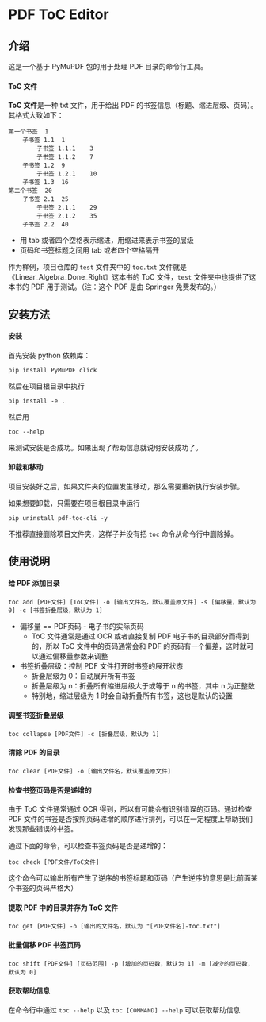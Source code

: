 # PDF ToC Editor

## 介绍

这是一个基于 PyMuPDF 包的用于处理 PDF 目录的命令行工具。

#### ToC 文件

**ToC 文件**是一种 txt 文件，用于给出 PDF 的书签信息（标题、缩进层级、页码）。其格式大致如下：
```
第一个书签  1
    子书签 1.1  1
        子书签 1.1.1    3
        子书签 1.1.2    7
    子书签 1.2  9
        子书签 1.2.1    10
    子书签 1.3  16
第二个书签  20
    子书签 2.1  25
        子书签 2.1.1    29
        子书签 2.1.2    35
    子书签 2.2  40
```
- 用 tab 或者四个空格表示缩进，用缩进来表示书签的层级
- 页码和书签标题之间用 tab 或者四个空格隔开

作为样例，项目仓库的 `test` 文件夹中的 `toc.txt` 文件就是《Linear_Algebra_Done_Right》这本书的 ToC 文件，`test` 文件夹中也提供了这本书的 PDF 用于测试。（注：这个 PDF 是由 Springer 免费发布的。）

## 安装方法

#### 安装

首先安装 python 依赖库：
```
pip install PyMuPDF click
```

然后在项目根目录中执行
```
pip install -e .
```

然后用
```
toc --help
```
来测试安装是否成功。如果出现了帮助信息就说明安装成功了。

#### 卸载和移动

项目安装好之后，如果文件夹的位置发生移动，那么需要重新执行安装步骤。

如果想要卸载，只需要在项目根目录中运行
```
pip uninstall pdf-toc-cli -y
```
不推荐直接删除项目文件夹，这样子并没有把 `toc` 命令从命令行中删除掉。

## 使用说明

#### 给 PDF 添加目录

```
toc add [PDF文件] [ToC文件] -o [输出文件名，默认覆盖原文件] -s [偏移量，默认为 0] -c [书签折叠层级，默认为 1]
```

- 偏移量 == PDF页码 - 电子书的实际页码
    - ToC 文件通常是通过 OCR 或者直接复制 PDF 电子书的目录部分而得到的，所以 ToC 文件中的页码通常会和 PDF 的页码有一个偏差，这时就可以通过偏移量参数来调整
- 书签折叠层级：控制 PDF 文件打开时书签的展开状态
    - 折叠层级为 0：自动展开所有书签
    - 折叠层级为 n：折叠所有缩进层级大于或等于 n 的书签，其中 n 为正整数
    - 特别地，缩进层级为 1 时会自动折叠所有书签，这也是默认的设置

#### 调整书签折叠层级

```
toc collapse [PDF文件] -c [折叠层级，默认为 1]
```

#### 清除 PDF 的目录

```
toc clear [PDF文件] -o [输出文件名，默认覆盖原文件]
```

#### 检查书签页码是否是递增的

由于 ToC 文件通常通过 OCR 得到，所以有可能会有识别错误的页码。通过检查 PDF 文件的书签是否按照页码递增的顺序进行排列，可以在一定程度上帮助我们发现那些错误的书签。

通过下面的命令，可以检查书签页码是否是递增的：

```
toc check [PDF文件/ToC文件]
```

这个命令可以输出所有产生了逆序的书签标题和页码（产生逆序的意思是比前面某个书签的页码严格大）

#### 提取 PDF 中的目录并存为 ToC 文件

```
toc get [PDF文件] -o [输出的文件名，默认为 "[PDF文件名]-toc.txt"]
```

#### 批量偏移 PDF 书签页码

```
toc shift [PDF文件] [页码范围] -p [增加的页码数，默认为 1] -m [减少的页码数，默认为 0]
```

#### 获取帮助信息

在命令行中通过 `toc --help` 以及 `toc [COMMAND] --help` 可以获取帮助信息
